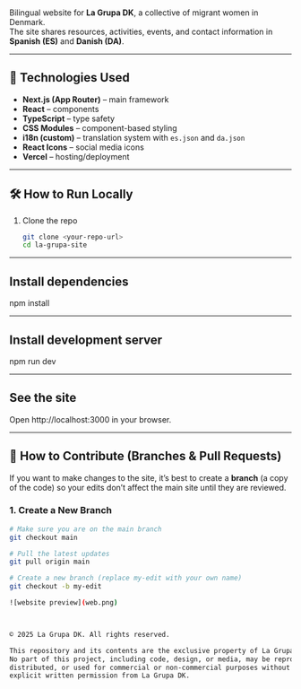 ###
Bilingual website for **La Grupa DK**, a collective of migrant women in Denmark.  
The site shares resources, activities, events, and contact information in **Spanish (ES)** and **Danish (DA)**.

---

## 🚀 Technologies Used
- **Next.js (App Router)** – main framework
- **React** – components
- **TypeScript** – type safety
- **CSS Modules** – component-based styling
- **i18n (custom)** – translation system with `es.json` and `da.json`
- **React Icons** – social media icons
- **Vercel** – hosting/deployment

---

## 🛠️ How to Run Locally

1. Clone the repo  
   ```bash
   git clone <your-repo-url>
   cd la-grupa-site

---

## Install dependencies

npm install

--- 

## Install development server

npm run dev

---

## See the site

Open http://localhost:3000
 in your browser.

 ---

 
## 🌱 How to Contribute (Branches & Pull Requests)

If you want to make changes to the site, it’s best to create a **branch** (a copy of the code) so your edits don’t affect the main site until they are reviewed.

### 1. Create a New Branch
```bash
# Make sure you are on the main branch
git checkout main

# Pull the latest updates
git pull origin main

# Create a new branch (replace my-edit with your own name)
git checkout -b my-edit

![website preview](web.png)



© 2025 La Grupa DK. All rights reserved.

This repository and its contents are the exclusive property of La Grupa DK.
No part of this project, including code, design, or media, may be reproduced,
distributed, or used for commercial or non-commercial purposes without
explicit written permission from La Grupa DK.